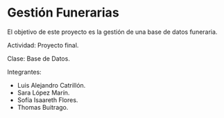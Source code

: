 # Gestión Funerarias

El objetivo de este proyecto es la gestión de una base de datos funeraria.

Actividad: Proyecto final.

Clase: Base de Datos.

Integrantes: 
- Luis Alejandro Catrillón.
- Sara López Marín.
- Sofía Isaareth Flores.
- Thomas Buitrago. 
